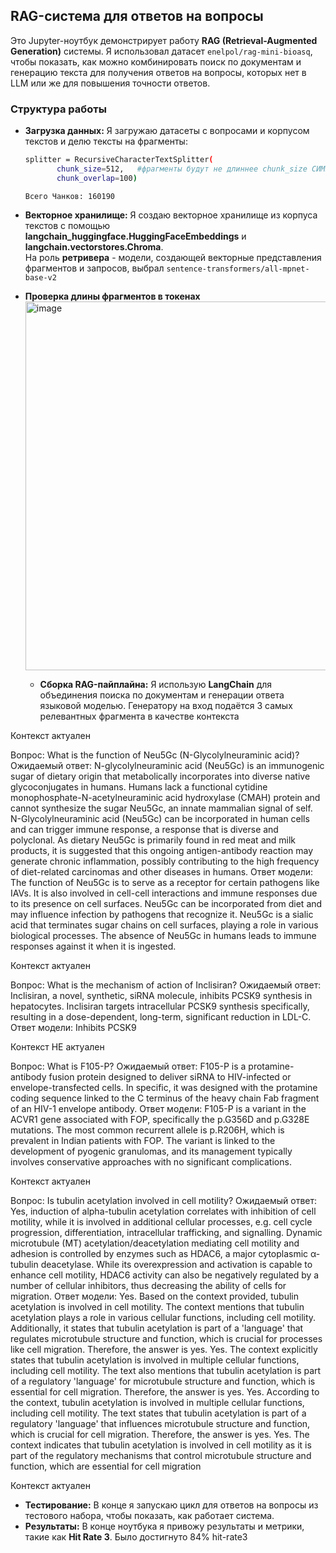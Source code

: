 
## RAG-система для ответов на вопросы 

Это Jupyter-ноутбук демонстрирует работу **RAG (Retrieval-Augmented Generation)** системы. Я использовал датасет `enelpol/rag-mini-bioasq`, чтобы показать, как можно комбинировать поиск по документам и генерацию текста для получения  ответов на вопросы, которых нет в LLM или же для повышения точности ответов.

### Структура работы

  * **Загрузка данных:** Я загружаю датасеты с вопросами и корпусом текстов и делю тексты на фрагменты:
    ```bash
    splitter = RecursiveCharacterTextSplitter(
           chunk_size=512,   #фрагменты будут не длиннее chunk_size СИМВОЛОВ
           chunk_overlap=100)
    ```
    `Всего Чанков: 160190`
    
  * **Векторное хранилище:** Я создаю векторное хранилище из корпуса текстов с помощью **langchain_huggingface.HuggingFaceEmbeddings** и **langchain.vectorstores.Chroma**.\
    На роль **ретривера** -  модели, создающей векторные представления фрагментов и запросов, выбрал `sentence-transformers/all-mpnet-base-v2`

* **Проверка длины фрагментов в токенах**
    <img width="989" height="590" alt="image" src="https://github.com/user-attachments/assets/92cad50f-a725-4493-af0d-05a7b2e71039" />


  * **Сборка RAG-пайплайна:** Я использую **LangChain** для объединения поиска по документам и генерации ответа языковой моделью. Генератору на вход подаётся 3 самых релевантных фрагмента в качестве контекста

Контекст  актуален

Вопрос: What is the function of Neu5Gc (N-Glycolylneuraminic acid)?
Ожидаемый ответ: N-glycolylneuraminic acid (Neu5Gc) is an immunogenic sugar of dietary origin that metabolically incorporates into diverse native glycoconjugates in humans.  Humans lack a functional cytidine monophosphate-N-acetylneuraminic acid hydroxylase (CMAH) protein and cannot synthesize the sugar Neu5Gc, an innate mammalian signal of self. N-Glycolylneuraminic acid (Neu5Gc) can be incorporated in human cells and can trigger immune response, a response that is diverse and polyclonal. As dietary Neu5Gc is primarily found in red meat and milk products, it is suggested that this ongoing antigen-antibody reaction may generate chronic inflammation, possibly contributing to the high frequency of diet-related carcinomas and other diseases in humans.
Ответ модели:  The function of Neu5Gc is to serve as a receptor for certain pathogens like IAVs. It is also involved in cell-cell interactions and immune responses due to its presence on cell surfaces. Neu5Gc can be incorporated from diet and may influence infection by pathogens that recognize it. Neu5Gc is a sialic acid that terminates sugar chains on cell surfaces, playing a role in various biological processes. The absence of Neu5Gc in humans leads to immune responses against it when it is ingested.

Контекст  актуален

Вопрос: What is the mechanism of action of Inclisiran?
Ожидаемый ответ: Inclisiran, a novel, synthetic, siRNA molecule, inhibits PCSK9 synthesis in hepatocytes. Inclisiran targets intracellular PCSK9 synthesis specifically, resulting in a dose-dependent, long-term, significant reduction in LDL-C.
Ответ модели:  Inhibits PCSK9

Контекст НЕ актуален

Вопрос: What is F105-P?
Ожидаемый ответ: F105-P is a protamine-antibody fusion protein designed to deliver siRNA to HIV-infected or envelope-transfected cells. In specific, it was designed with the protamine coding sequence linked to the C terminus of the heavy chain Fab fragment of an HIV-1 envelope antibody.
Ответ модели:  F105-P is a variant in the ACVR1 gene associated with FOP, specifically the p.G356D and p.G328E mutations. The most common recurrent allele is p.R206H, which is prevalent in Indian patients with FOP. The variant is linked to the development of pyogenic granulomas, and its management typically involves conservative approaches with no significant complications.

Контекст  актуален

Вопрос: Is tubulin acetylation involved in cell motility?
Ожидаемый ответ: Yes, induction of alpha-tubulin acetylation correlates with inhibition of cell motility, while it is involved in additional cellular processes, e.g. cell cycle progression, differentiation, intracellular trafficking, and signalling. Dynamic microtubule (MT) acetylation/deacetylation mediating cell motility and adhesion is controlled by enzymes such as HDAC6, a major cytoplasmic α-tubulin deacetylase. While its overexpression and activation is capable to enhance cell motility, HDAC6 activity can also be negatively regulated by a number of cellular inhibitors, thus decreasing the ability of cells for migration.
Ответ модели:  Yes. Based on the context provided, tubulin acetylation is involved in cell motility. The context mentions that tubulin acetylation plays a role in various cellular functions, including cell motility. Additionally, it states that tubulin acetylation is part of a 'language' that regulates microtubule structure and function, which is crucial for processes like cell migration. Therefore, the answer is yes. Yes. The context explicitly states that tubulin acetylation is involved in multiple cellular functions, including cell motility. The text also mentions that tubulin acetylation is part of a regulatory 'language' for microtubule structure and function, which is essential for cell migration. Therefore, the answer is yes. Yes. According to the context, tubulin acetylation is involved in multiple cellular functions, including cell motility. The text states that tubulin acetylation is part of a regulatory 'language' that influences microtubule structure and function, which is crucial for cell migration. Therefore, the answer is yes. Yes. The context indicates that tubulin acetylation is involved in cell motility as it is part of the regulatory mechanisms that control microtubule structure and function, which are essential for cell migration

Контекст  актуален

    
  * **Тестирование:** В конце я запускаю цикл для ответов на вопросы из тестового набора, чтобы показать, как работает система.
  * **Результаты:** В конце ноутбука я привожу результаты и метрики, такие как **Hit Rate 3**. Было достигнуто 84% hit-rate3







